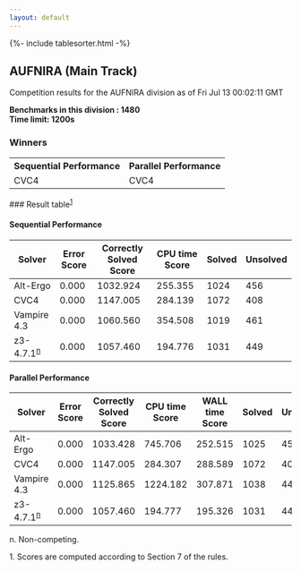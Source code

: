 ```yaml
---
layout: default
---
```

{%- include tablesorter.html -%}

##  AUFNIRA (Main Track)

Competition results for the AUFNIRA division as of Fri Jul 13 00:02:11 GMT

**Benchmarks in this division : 1480  
Time limit: 1200s** 

### Winners
<table class="result">
<tr><th class="center">Sequential Performance</th><th class="center">Parallel Performance</th></tr>
<tr class="center"><td>CVC4</td><td>CVC4</td></tr></table>
### Result table<sup><a href="#fn1">1</a></sup>

#### Sequential Performance

<table id="sequential" class="result sorted">
<thead><tr class="center">
  <th>Solver</th>
  <th>Error Score</th>
  <th>Correctly Solved Score</th>
  <th>CPU time Score</th>
  <th>Solved</th>
  <th>Unsolved</th>
</tr></thead><tr>
  <td>Alt-Ergo</td>
  <td>0.000</td>
  <td>1032.924</td>
  <td>255.355</td>
<td>1024</td>
<td>456</td>
</tr><tr>
  <td>CVC4</td>
  <td>0.000</td>
  <td>1147.005</td>
  <td>284.139</td>
<td>1072</td>
<td>408</td>
</tr><tr>
  <td>Vampire 4.3</td>
  <td>0.000</td>
  <td>1060.560</td>
  <td>354.508</td>
<td>1019</td>
<td>461</td>
</tr><tr>
  <td>z3-4.7.1<SUP><a href="#fn">n</a></SUP></td>
  <td>0.000</td>
  <td>1057.460</td>
  <td>194.776</td>
<td>1031</td>
<td>449</td>
</tr></table>

#### Parallel Performance

<table id="parallel" class="result sorted">
<thead><tr class="center">
  <th>Solver</th>
  <th>Error Score</th>
  <th>Correctly Solved Score</th>
  <th>CPU time Score</th>
  <th>WALL time Score</th>
  <th>Solved</th>
  <th>Unsolved</th>
</tr></thead><tr>
  <td>Alt-Ergo</td>
<td>0.000</td><td>1033.428</td><td>745.706</td><td>252.515</td><td>1025</td><td>455</td></tr><tr>
  <td>CVC4</td>
<td>0.000</td><td>1147.005</td><td>284.307</td><td>288.589</td><td>1072</td><td>408</td></tr><tr>
  <td>Vampire 4.3</td>
<td>0.000</td><td>1125.865</td><td>1224.182</td><td>307.871</td><td>1038</td><td>442</td></tr><tr>
  <td>z3-4.7.1<SUP><a href="#fn">n</a></SUP></td>
<td>0.000</td><td>1057.460</td><td>194.777</td><td>195.326</td><td>1031</td><td>449</td></tr></table>
 <span id="fn"> n. Non-competing. </span>

 <span id="fn1"> 1. Scores are computed according to Section 7 of the rules. </span>


